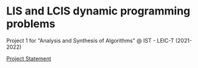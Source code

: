# LIS and LCIS dynamic programming problems
Project 1 for "Analysis and Synthesis of Algorithms" @ IST - LEIC-T (2021-2022)

[Project Statement](docs/enunciado.pdf)
